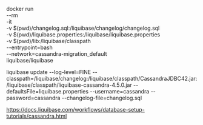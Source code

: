 docker run \
  --rm \
  -it \
  -v $(pwd)/changelog.sql:/liquibase/changelog/changelog.sql \
  -v $(pwd)/liquibase.properties:/liquibase/liquibase.properties \
  -v $(pwd)/lib:/liquibase/classpath \
  --entrypoint=bash \
  --network=cassandra-migration_default \
  liquibase/liquibase


liquibase update --log-level=FINE --classpath=/liquibase/changelog:/liquibase/classpath/CassandraJDBC42.jar:/liquibase/classpath/liquibase-cassandra-4.5.0.jar --defaultsFile=liquibase.properties --username=cassandra --password=cassandra --changelog-file=changelog.sql





https://docs.liquibase.com/workflows/database-setup-tutorials/cassandra.html
